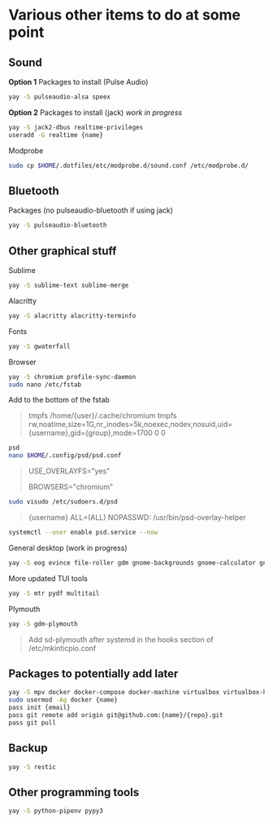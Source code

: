 # Various other items to do at some point

## Sound

**Option 1** Packages to install (Pulse Audio)
```bash
yay -S pulseaudio-alsa speex
```

**Option 2** Packages to install (jack) *work in progress*
```bash
yay -S jack2-dbus realtime-privileges
useradd -G realtime {name}
```

Modprobe
```bash
sudo cp $HOME/.dotfiles/etc/modprobe.d/sound.conf /etc/modprobe.d/
```

## Bluetooth

Packages (no pulseaudio-bluetooth if using jack)
```bash
yay -S pulseaudio-bluetooth
```

## Other graphical stuff

Sublime
```bash
yay -S sublime-text sublime-merge
```

Alacritty
```bash
yay -S alacritty alacritty-terminfo
```

Fonts
```bash
yay -S gwaterfall
```

Browser
```bash
yay -S chromium profile-sync-daemon
sudo nano /etc/fstab
```
Add to the bottom of the fstab
> tmpfs /home/{user}/.cache/chromium tmpfs rw,noatime,size=1G,nr_inodes=5k,noexec,nodev,nosuid,uid={username},gid={group},mode=1700 0 0

```bash
psd
nano $HOME/.config/psd/psd.conf
```
> USE_OVERLAYFS="yes"
>
> BROWSERS="chromium"

```bash
sudo visudo /etc/sudoers.d/psd
```
> {username} ALL=(ALL) NOPASSWD: /usr/bin/psd-overlay-helper

```bash
systemctl --user enable psd.service --now
```

General desktop (work in progress)
```bash
yay -S eog evince file-roller gdm gnome-backgrounds gnome-calculator gnome-clocks gnome-characters gnome-control-center gnome-font-viewer gnome-keyring gnome-menus gnome-screenshot gnome-session gnome-settings-daemon gnome-shell mutter nautilus sushi tracker xdg-user-dirs-gtk gnome-logs gnome-tweaks alacarte gnome-shell-extensions gnome-shell-extension-dash-to-dock gnome-shell-extension-impatience-git gnome-shell-extension-no-topleft-hot-corner gnome-shell-extension-panel-osd dconf-editor chrome-gnome-shell gnome-terminal ffmpegthumbnailer gst-libav
```

More updated TUI tools
```bash
yay -S mtr pydf multitail
```

Plymouth
```bash
yay -S gdm-plymouth
```
> Add sd-plymouth after systemd in the hooks section of /etc/mkinticpio.conf

## Packages to potentially add later

```bash
yay -S mpv docker docker-compose docker-machine virtualbox virtualbox-host-modules-arch youtube-dl pass pass-otp docker-credential-pass
sudo usermod -Ag docker {name}
pass init {email}
pass git remote add origin git@github.com:{name}/{repo}.git
pass git pull
```

## Backup

```bash
yay -S restic
```

## Other programming tools

```bash
yay -S python-pipenv pypy3
```

